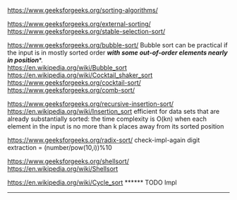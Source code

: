 https://www.geeksforgeeks.org/sorting-algorithms/

https://www.geeksforgeeks.org/external-sorting/
https://www.geeksforgeeks.org/stable-selection-sort/

https://www.geeksforgeeks.org/bubble-sort/  Bubble sort can be practical if the input is in mostly sorted order ***with some out-of-order elements nearly in position****.\
https://en.wikipedia.org/wiki/Bubble_sort \
https://en.wikipedia.org/wiki/Cocktail_shaker_sort \
https://www.geeksforgeeks.org/cocktail-sort/ \
https://www.geeksforgeeks.org/comb-sort/


https://www.geeksforgeeks.org/recursive-insertion-sort/ \
https://en.wikipedia.org/wiki/Insertion_sort   efficient for data sets that are already substantially sorted: the time complexity is O(kn) when each element in the input is no more than k places away from its sorted position

https://www.geeksforgeeks.org/radix-sort/ check-impl-again    digit extraction = (number/pow(10,i))%10

https://www.geeksforgeeks.org/shellsort/ \
https://en.wikipedia.org/wiki/Shellsort


https://en.wikipedia.org/wiki/Cycle_sort ****** TODO Impl


---------------------------------------------------------------------------------------------------------------------


